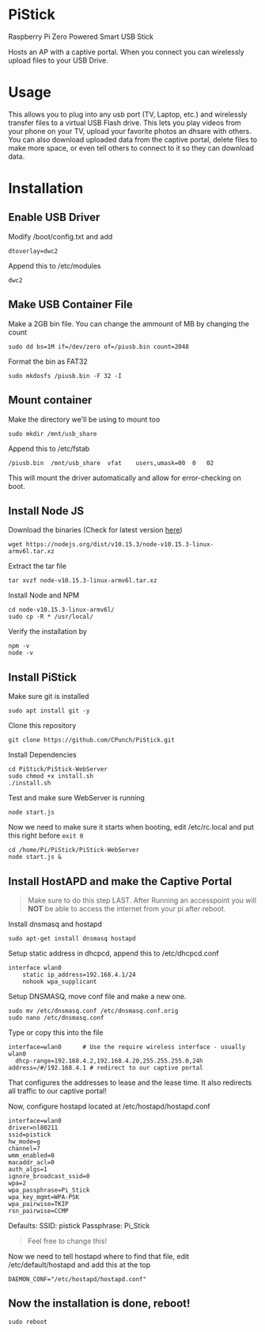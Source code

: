 # PiStick
Raspberry Pi Zero Powered Smart USB Stick

Hosts an AP with a captive portal. When you connect you can wirelessly upload files to your USB Drive.

# Usage
This allows you to plug into any usb port (TV, Laptop, etc.) and wirelessly transfer files to a virtual USB Flash drive. This lets you play videos from your phone on your TV, upload your favorite photos an dhsare with others. You can also download uploaded data from the captive portal, delete files to make more space, or even tell others to connect to it so they can download data. 

# Installation
## Enable USB Driver
Modify /boot/config.txt and add
```
dtoverlay=dwc2
```

Append this to /etc/modules
```
dwc2
```

## Make USB Container File
Make a 2GB bin file. You can change the ammount of MB by changing the count
```
sudo dd bs=1M if=/dev/zero of=/piusb.bin count=2048
```

Format the bin as FAT32
```
sudo mkdosfs /piusb.bin -F 32 -I
```

## Mount container 
Make the directory we'll be using to mount too
```
sudo mkdir /mnt/usb_share
```

Append this to /etc/fstab
```
/piusb.bin  /mnt/usb_share  vfat    users,umask=00  0   02
```

This will mount the driver automatically and allow for error-checking on boot.

## Install Node JS
Download the binaries (Check for latest version [here](https://nodejs.org/en/download/))
```
wget https://nodejs.org/dist/v10.15.3/node-v10.15.3-linux-armv6l.tar.xz
```

Extract the tar file
```
tar xvzf node-v10.15.3-linux-armv6l.tar.xz
```

Install Node and NPM
```
cd node-v10.15.3-linux-armv6l/
sudo cp -R * /usr/local/
```

Verify the installation by
```
npm -v
node -v
```

## Install PiStick
Make sure git is installed
```
sudo apt install git -y
```

Clone this repository
```
git clone https://github.com/CPunch/PiStick.git
```

Install Dependencies
```
cd PiStick/PiStick-WebServer
sudo chmod +x install.sh
./install.sh
```

Test and make sure WebServer is running
```
node start.js
```

Now we need to make sure it starts when booting, edit /etc/rc.local and put this right before `exit 0`
```
cd /home/Pi/PiStick/PiStick-WebServer
node start.js &
```

## Install HostAPD and make the Captive Portal
> Make sure to do this step LAST. After Running an accesspoint you will **NOT** be able to access the internet from your pi after reboot.

Install dnsmasq and hostapd
```
sudo apt-get install dnsmasq hostapd
```

Setup static address in dhcpcd, append this to /etc/dhcpcd.conf
```
interface wlan0
    static ip_address=192.168.4.1/24
    nohook wpa_supplicant
```

Setup DNSMASQ, move conf file and make a new one.
```
sudo mv /etc/dnsmasq.conf /etc/dnsmasq.conf.orig  
sudo nano /etc/dnsmasq.conf
```

Type or copy this into the file
```
interface=wlan0      # Use the require wireless interface - usually wlan0
  dhcp-range=192.168.4.2,192.168.4.20,255.255.255.0,24h
address=/#/192.168.4.1 # redirect to our captive portal
```

That configures the addresses to lease and the lease time. It also redirects all traffic to our captive portal!

Now, configure hostapd located at /etc/hostapd/hostapd.conf
```
interface=wlan0
driver=nl80211
ssid=pistick
hw_mode=g
channel=7
wmm_enabled=0
macaddr_acl=0
auth_algs=1
ignore_broadcast_ssid=0
wpa=2
wpa_passphrase=Pi_Stick
wpa_key_mgmt=WPA-PSK
wpa_pairwise=TKIP
rsn_pairwise=CCMP
```

Defaults:
SSID: pistick
Passphrase: Pi_Stick
> Feel free to change this!

Now we need to tell hostapd where to find that file, edit /etc/default/hostapd and add this at the top
```
DAEMON_CONF="/etc/hostapd/hostapd.conf"
```

## Now the installation is done, reboot!
```
sudo reboot
```